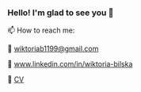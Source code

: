 ### Hello! I'm glad to see you 👋

📫 How to reach me: 

:incoming_envelope: wiktoriab1199@gmail.com

:briefcase: www.linkedin.com/in/wiktoria-bilska 

:page_with_curl: [CV](https://drive.google.com/file/d/1Sn64GsI-9cIwI9i2ap22DkMb3f0Z0nUk/view?usp=sharing)

